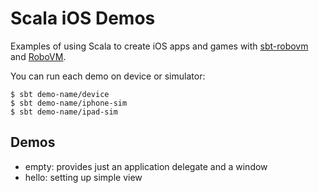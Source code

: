 Scala iOS Demos
===============

Examples of using Scala to create iOS apps and games with [sbt-robovm](https://github.com/ajhager/sbt-robovm) and [RoboVM](http://www.robovm.org/).

You can run each demo on device or simulator:

    $ sbt demo-name/device
    $ sbt demo-name/iphone-sim
    $ sbt demo-name/ipad-sim

## Demos

 * empty: provides just an application delegate and a window
 * hello: setting up simple view
